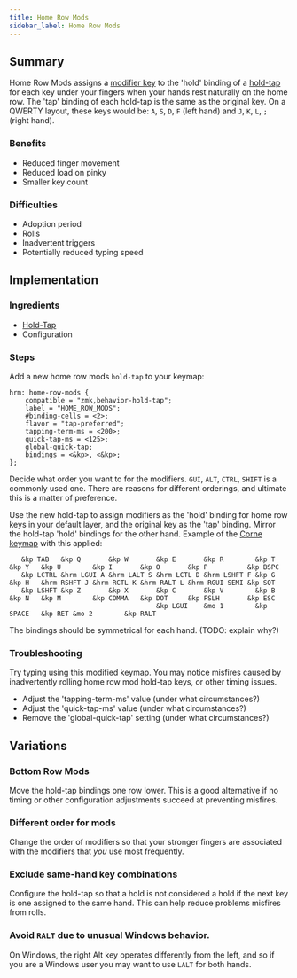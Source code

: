 ```yaml
---
title: Home Row Mods
sidebar_label: Home Row Mods
---
```


## Summary

Home Row Mods assigns a [modifier key](../../docs/codes/modifiers) to the 'hold' binding of a [hold-tap](../../docs/behaviors/hold-tap) for each key under your fingers when your hands rest naturally on the home row. The 'tap' binding of each hold-tap is the same as the original key. On a QWERTY layout, these keys would be: `A`, `S`, `D`, `F` (left hand) and `J`, `K`, `L`, `;` (right hand).

### Benefits

- Reduced finger movement
- Reduced load on pinky
- Smaller key count

### Difficulties

- Adoption period
- Rolls
- Inadvertent triggers
- Potentially reduced typing speed

## Implementation

### Ingredients

- [Hold-Tap](../../docs/behaviors/mod-tap)
- Configuration

### Steps

Add a new home row mods `hold-tap` to your keymap:

```
hrm: home-row-mods {
    compatible = "zmk,behavior-hold-tap";
    label = "HOME_ROW_MODS";
    #binding-cells = <2>;
    flavor = "tap-preferred";
    tapping-term-ms = <200>;
    quick-tap-ms = <125>;
    global-quick-tap;
    bindings = <&kp>, <&kp>;
};
```

Decide what order you want to for the modifiers. `GUI`, `ALT`, `CTRL`, `SHIFT` is a commonly used one. There are reasons for different orderings, and ultimate this is a matter of preference.

Use the new hold-tap to assign modifiers as the 'hold' binding for home row keys in your default layer, and the original key as the 'tap' binding. Mirror the hold-tap 'hold' bindings for the other hand. Example of the [Corne keymap](https://github.com/zmkfirmware/zmk/blob/main/app/boards/shields/corne/corne.keymap#L22-L25) with this applied:
```
   &kp TAB   &kp Q       &kp W       &kp E       &kp R        &kp T       &kp Y   &kp U        &kp I       &kp O       &kp P          &kp BSPC
   &kp LCTRL &hrm LGUI A &hrm LALT S &hrm LCTL D &hrm LSHFT F &kp G       &kp H   &hrm RSHFT J &hrm RCTL K &hrm RALT L &hrm RGUI SEMI &kp SQT
   &kp LSHFT &kp Z       &kp X       &kp C       &kp V        &kp B       &kp N   &kp M        &kp COMMA   &kp DOT     &kp FSLH       &kp ESC
                                     &kp LGUI    &mo 1        &kp SPACE   &kp RET &mo 2        &kp RALT
```

The bindings should be symmetrical for each hand. (TODO: explain why?)

### Troubleshooting
Try typing using this modified keymap. You may notice misfires caused by inadvertently rolling home row mod hold-tap keys, or other timing issues.

- Adjust the 'tapping-term-ms' value (under what circumstances?)
- Adjust the 'quick-tap-ms' value (under what circumstances?)
- Remove the 'global-quick-tap' setting (under what circumstances?)

## Variations

### Bottom Row Mods

Move the hold-tap bindings one row lower. This is a good alternative if no timing or other configuration adjustments succeed at preventing misfires.

### Different order for mods

Change the order of modifiers so that your stronger fingers are associated with the modifiers that _you_ use most frequently.

### Exclude same-hand key combinations

Configure the hold-tap so that a hold is not considered a hold if the next key is one assigned to the same hand. This can help reduce problems misfires from rolls.

### Avoid `RALT` due to unusual Windows behavior.

On Windows, the right Alt key operates differently from the left, and so if you are a Windows user you may want to use `LALT` for both hands.
